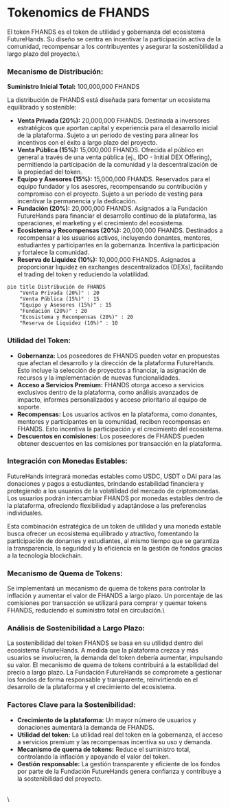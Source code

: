 # Tokenomics de FHANDS

El token FHANDS es el token de utilidad y gobernanza del ecosistema FutureHands. Su diseño se centra en incentivar la participación activa de la comunidad, recompensar a los contribuyentes y asegurar la sostenibilidad a largo plazo del proyecto.\


### **Mecanismo de Distribución:**&#x20;

**Suministro Inicial Total:** 100,000,000 FHANDS

La distribución de FHANDS está diseñada para fomentar un ecosistema equilibrado y sostenible:

* **Venta Privada (20%):** 20,000,000 FHANDS. Destinada a inversores estratégicos que aportan capital y experiencia para el desarrollo inicial de la plataforma. Sujeto a un periodo de vesting para alinear los incentivos con el éxito a largo plazo del proyecto.
* **Venta Pública (15%):** 15,000,000 FHANDS. Ofrecida al público en general a través de una venta pública (ej., IDO - Initial DEX Offering), permitiendo la participación de la comunidad y la descentralización de la propiedad del token.
* **Equipo y Asesores (15%):** 15,000,000 FHANDS. Reservados para el equipo fundador y los asesores, recompensando su contribución y compromiso con el proyecto. Sujeto a un periodo de vesting para incentivar la permanencia y la dedicación.
* **Fundación (20%):** 20,000,000 FHANDS. Asignados a la Fundación FutureHands para financiar el desarrollo continuo de la plataforma, las operaciones, el marketing y el crecimiento del ecosistema.
* **Ecosistema y Recompensas (20%):** 20,000,000 FHANDS. Destinados a recompensar a los usuarios activos, incluyendo donantes, mentores, estudiantes y participantes en la gobernanza. Incentiva la participación y fortalece la comunidad.
* **Reserva de Liquidez (10%):** 10,000,000 FHANDS. Asignados a proporcionar liquidez en exchanges descentralizados (DEXs), facilitando el trading del token y reduciendo la volatilidad.

```mermaid
pie title Distribución de FHANDS
    "Venta Privada (20%)" : 20
    "Venta Pública (15%)" : 15
    "Equipo y Asesores (15%)" : 15
    "Fundación (20%)" : 20
    "Ecosistema y Recompensas (20%)" : 20
    "Reserva de Liquidez (10%)" : 10
```

### **Utilidad del Token:**

* **Gobernanza:** Los poseedores de FHANDS pueden votar en propuestas que afectan el desarrollo y la dirección de la plataforma FutureHands. Esto incluye la selección de proyectos a financiar, la asignación de recursos y la implementación de nuevas funcionalidades.
* **Acceso a Servicios Premium:** FHANDS otorga acceso a servicios exclusivos dentro de la plataforma, como análisis avanzados de impacto, informes personalizados y acceso prioritario al equipo de soporte.
* **Recompensas:** Los usuarios activos en la plataforma, como donantes, mentores y participantes en la comunidad, reciben recompensas en FHANDS. Esto incentiva la participación y el crecimiento del ecosistema.
* **Descuentos en comisiones:** Los poseedores de FHANDS pueden obtener descuentos en las comisiones por transacción en la plataforma.

### **Integración con Monedas Estables:**

FutureHands integrará monedas estables como USDC, USDT o DAI para las donaciones y pagos a estudiantes, brindando estabilidad financiera y protegiendo a los usuarios de la volatilidad del mercado de criptomonedas. Los usuarios podrán intercambiar FHANDS por monedas estables dentro de la plataforma, ofreciendo flexibilidad y adaptándose a las preferencias individuales.

Esta combinación estratégica de un token de utilidad y una moneda estable busca ofrecer un ecosistema equilibrado y atractivo, fomentando la participación de donantes y estudiantes, al mismo tiempo que se garantiza la transparencia, la seguridad y la eficiencia en la gestión de fondos gracias a la tecnología blockchain.

### **Mecanismo de Quema de Tokens:**

Se implementará un mecanismo de quema de tokens para controlar la inflación y aumentar el valor de FHANDS a largo plazo. Un porcentaje de las comisiones por transacción se utilizará para comprar y quemar tokens FHANDS, reduciendo el suministro total en circulación.\


### **Análisis de Sostenibilidad a Largo Plazo:**

La sostenibilidad del token FHANDS se basa en su utilidad dentro del ecosistema FutureHands. A medida que la plataforma crezca y más usuarios se involucren, la demanda del token debería aumentar, impulsando su valor. El mecanismo de quema de tokens contribuirá a la estabilidad del precio a largo plazo. La Fundación FutureHands se compromete a gestionar los fondos de forma responsable y transparente, reinvirtiendo en el desarrollo de la plataforma y el crecimiento del ecosistema.

### **Factores Clave para la Sostenibilidad:**

* **Crecimiento de la plataforma:** Un mayor número de usuarios y donaciones aumentará la demanda de FHANDS.
* **Utilidad del token:** La utilidad real del token en la gobernanza, el acceso a servicios premium y las recompensas incentiva su uso y demanda.
* **Mecanismo de quema de tokens:** Reduce el suministro total, controlando la inflación y apoyando el valor del token.
* **Gestión responsable:** La gestión transparente y eficiente de los fondos por parte de la Fundación FutureHands genera confianza y contribuye a la sostenibilidad del proyecto.



\
\
